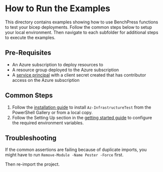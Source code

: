 # How to Run the Examples

This directory contains examples showing how to use BenchPress functions to test your bicep deployments. Follow the common
steps below to setup your local environment. Then navigate to each subfolder for additional steps to execute the
examples.

## Pre-Requisites

- An Azure subscription to deploy resources to
- A resource group deployed to the Azure subscription
- A [service principal][1] with a client secret created that has contributor access on the Azure subscription

[1]: <https://learn.microsoft.com/en-us/azure/active-directory/develop/howto-create-service-principal-portal>

## Common Steps

1. Follow the [installation guide](../docs/installation.md) to install `Az-InfrastructureTest` from the PowerShell
Gallery or from a local copy.
1. Follow the Setting Up section in the [getting started guide](../docs/getting_started.md) to configure the
required environment variables.

## Troubleshooting

If the common assertions are failing because of duplicate imports, you might have to run
`Remove-Module -Name Pester -Force` first.

Then re-import the project.

